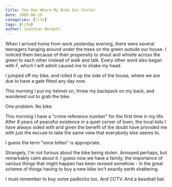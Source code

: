 ```yaml
---
title: The One Where My Bike Got Stolen
date: 2009-08-19
categories: [life]
tags: [life]
author: Jonathan Beckett
---
```


When I arrived home from work yesterday evening, there were several teenagers hanging around under the trees on the green outside our house. I noticed them because of their propensity to shout and whistle across the green to each other instead of walk and talk. Every other word also began with F, which I will admit caused me to shake my head.

I jumped off my bike, and rolled it up the side of the house, where we are due to have a gate fitted any day now.

This morning I put my helmet on, threw my backpack on my back, and wandered out to grab the bike.

One problem. No bike.

This morning I have a "crime reference number" for the first time in my life. After 8 years of peaceful existence in a quiet corner of town, the local kids I have always sided with and given the benefit of the doubt have provided me with just the excuse to take the same view that everybody else seems to.

I guess the term "once bitten" is appropriate.

Strangely, I'm not furious about the bike being stolen. Annoyed perhaps, but remarkably calm about it. I guess now we have a family, the importance of various things that might happen has been revised somehow - in the great scheme of things having to buy a new bike isn't exactly earth shattering.

I must remember to buy some padlocks too. And CCTV. And a baseball bat.